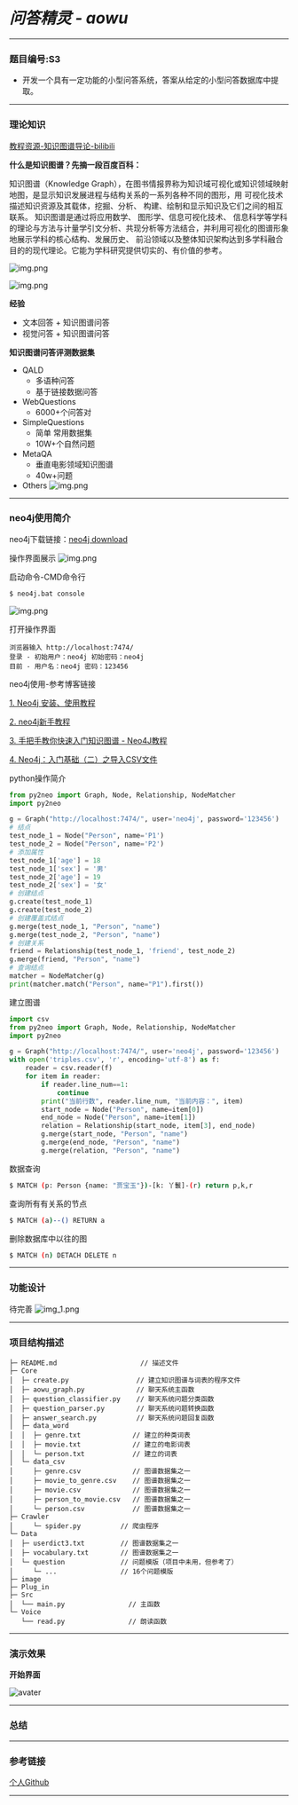 # ***问答精灵 - aowu***

---
### **题目编号:S3**
- 开发一个具有一定功能的小型问答系统，答案从给定的小型问答数据库中提取。

---
### **理论知识**

[教程资源-知识图谱导论-bilibili](https://www.bilibili.com/video/BV1pG4y1t7er?p=37&vd_source=0485bf51f6c5687165e39d63ac6bb095)

**什么是知识图谱？先摘一段百度百科：**

知识图谱（Knowledge Graph），在图书情报界称为知识域可视化或知识领域映射地图，是显示知识发展进程与结构关系的一系列各种不同的图形，用 可视化技术描述知识资源及其载体，挖掘、分析、 构建、绘制和显示知识及它们之间的相互联系。 知识图谱是通过将应用数学、 图形学、信息可视化技术、 信息科学等学科的理论与方法与计量学引文分析、共现分析等方法结合，并利用可视化的图谱形象地展示学科的核心结构、发展历史、 前沿领域以及整体知识架构达到多学科融合目的的现代理论。它能为学科研究提供切实的、有价值的参考。

![img.png](image/img_2.png)

![img.png](image/img_3.png)

**经验**
- 文本回答 + 知识图谱问答
- 视觉问答 + 知识图谱问答

**知识图谱问答评测数据集**
- QALD
  - 多语种问答
  - 基于链接数据问答
- WebQuestions
  - 6000+个问答对
- SimpleQuestions
  - 简单 常用数据集
  - 10W+个自然问题
- MetaQA
  - 垂直电影领域知识图谱
  - 40w+问题
- Others
    ![img.png](image/img_4.png)

---
### **neo4j使用简介**

neo4j下载链接：[neo4j download](https://neo4j.com/download-center/)

操作界面展示
![img.png](image/img_5.png)

启动命令-CMD命令行
```bash
$ neo4j.bat console
```
![img.png](image/img_6.png)


打开操作界面
```
浏览器输入 http://localhost:7474/
登录 - 初始用户：neo4j 初始密码：neo4j
目前 - 用户名：neo4j 密码：123456
```

neo4j使用-参考博客链接

[1. Neo4j 安装、使用教程](http://t.csdn.cn/M8w0j)

[2. neo4j新手教程](http://t.csdn.cn/vzbjO)

[3. 手把手教你快速入门知识图谱 - Neo4J教程](https://zhuanlan.zhihu.com/p/88745411?utm_source=wechat_session)

[4. Neo4j：入门基础（二）之导入CSV文件](http://t.csdn.cn/ARRFy)

python操作简介

``` python
from py2neo import Graph, Node, Relationship, NodeMatcher
import py2neo

g = Graph("http://localhost:7474/", user='neo4j', password='123456')
# 结点
test_node_1 = Node("Person", name='P1')
test_node_2 = Node("Person", name='P2')
# 添加属性
test_node_1['age'] = 18
test_node_1['sex'] = '男'
test_node_2['age'] = 19
test_node_2['sex'] = '女'
# 创建结点
g.create(test_node_1)
g.create(test_node_2)
# 创建覆盖式结点
g.merge(test_node_1, "Person", "name")
g.merge(test_node_2, "Person", "name")
# 创建关系
friend = Relationship(test_node_1, 'friend', test_node_2)
g.merge(friend, "Person", "name")
# 查询结点
matcher = NodeMatcher(g)
print(matcher.match("Person", name="P1").first())
```

建立图谱

```python
import csv
from py2neo import Graph, Node, Relationship, NodeMatcher
import py2neo

g = Graph("http://localhost:7474/", user='neo4j', password='123456')
with open('triples.csv', 'r', encoding='utf-8') as f:
    reader = csv.reader(f)
    for item in reader:
        if reader.line_num==1:
            continue
        print("当前行数", reader.line_num, "当前内容：", item)
        start_node = Node("Person", name=item[0])
        end_node = Node("Person", name=item[1])
        relation = Relationship(start_node, item[3], end_node)
        g.merge(start_node, "Person", "name")
        g.merge(end_node, "Person", "name")
        g.merge(relation, "Person", "name")
```

数据查询

```bash
$ MATCH (p: Person {name: "贾宝玉"})-[k: 丫鬟]-(r) return p,k,r
```

查询所有有关系的节点

```bash
$ MATCH (a)--() RETURN a
```

删除数据库中以往的图
```bash
$ MATCH (n) DETACH DELETE n
```

---
### **功能设计**
 
待完善
![img_1.png](image/img_1.png)

---
### **项目结构描述**

```
├─ README.md                     // 描述文件
├─ Core
│  ├─ create.py                 // 建立知识图谱与词表的程序文件
│  ├─ aowu_graph.py             // 聊天系统主函数
│  ├─ question_classifier.py    // 聊天系统问题分类函数 
│  ├─ question_parser.py        // 聊天系统问题转换函数 
│  ├─ answer_search.py          // 聊天系统问题回复函数
│  ├─ data_word
│  │  ├─ genre.txt             // 建立的种类词表 
│  │  ├─ movie.txt             // 建立的电影词表  
│  │  └─ person.txt            // 建立的词表  
│  └─ data_csv
│     ├─ genre.csv             // 图谱数据集之一
│     ├─ movie_to_genre.csv    // 图谱数据集之一
│     ├─ movie.csv             // 图谱数据集之一
│     ├─ person_to_movie.csv   // 图谱数据集之一
│     └─ person.csv            // 图谱数据集之一
├─ Crawler
│     └─ spider.py          // 爬虫程序
└─ Data
│  ├─ userdict3.txt         // 图谱数据集之一
│  ├─ vocabulary.txt        // 图谱数据集之一
│  └─ question              // 问题模版（项目中未用，但参考了）
│     └─ ...                // 16个问题模版
├─ image
├─ Plug_in
├─ Src
│  └── main.py                // 主函数
└─ Voice
   └── read.py                // 朗读函数

```

---
### **演示效果**

**开始界面**

![avater](image/index.png)

---
### **总结**


---
### **参考链接**

[个人Github](https://github.com/)

---
